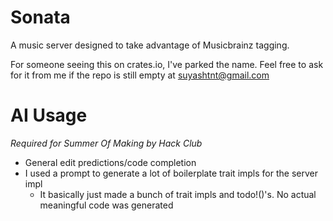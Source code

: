 # Sonata

A music server designed to take advantage of Musicbrainz tagging.

For someone seeing this on crates.io, I've parked the name. Feel free to ask for it from me if the repo is still empty at suyashtnt@gmail.com

# AI Usage
_Required for Summer Of Making by Hack Club_
- General edit predictions/code completion
- I used a prompt to generate a lot of boilerplate trait impls for the server impl
  - It basically just made a bunch of trait impls and todo!()'s. No actual meaningful code was generated
